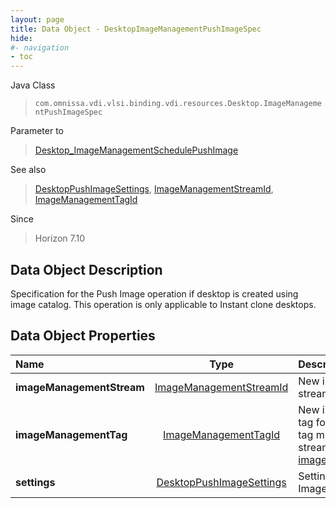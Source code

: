 ```yaml
---
layout: page
title: Data Object - DesktopImageManagementPushImageSpec
hide:
#- navigation
- toc
---
```






Java Class
> `com.omnissa.vdi.vlsi.binding.vdi.resources.Desktop.ImageManagementPushImageSpec`

Parameter to
> [Desktop_ImageManagementSchedulePushImage](vdi.resources.Desktop.md#imageManagementSchedulePushImage)

See also
> [DesktopPushImageSettings](vdi.resources.Desktop.PushImageSettings.md), [ImageManagementStreamId](vdi.entity.ImageManagementStreamId.md), [ImageManagementTagId](vdi.entity.ImageManagementTagId.md)

Since
> Horizon 7.10


## Data Object Description

Specification for the Push Image operation if desktop is created using image catalog. This operation is only applicable to Instant clone desktops.

## Data Object Properties

 Name | Type | Description
:---|:---:|:---
**imageManagementStream**| [ImageManagementStreamId](vdi.entity.ImageManagementStreamId.md)|  New image management stream for the desktop.
**imageManagementTag**| [ImageManagementTagId](vdi.entity.ImageManagementTagId.md)|  New image management tag for the desktop. This tag must be within the stream [imageManagementStream](vdi.resources.Desktop.ImageManagementPushImageSpec.md#imageManagementStream).
**settings**| [DesktopPushImageSettings](vdi.resources.Desktop.PushImageSettings.md)|  Settings for the Push Image operation.


 

